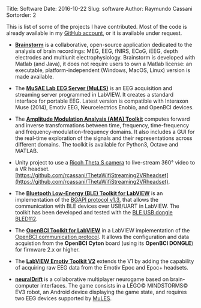 Title: Software
Date: 2016-10-22
Slug: software
Author: Raymundo Cassani
Sortorder: 2

This is list of some of the projects I have contributed. Most of the code is already available in my [GitHub account](https://github.com/rcassani), or it is available under request.

* [**Brainstorm**](https://neuroimage.usc.edu/brainstorm/) is a collaborative, open-source application dedicated to the analysis of brain recordings: MEG, EEG, fNIRS, ECoG, iEEG, depth electrodes and multiunit electrophysiology. Brainstorm is developed with Matlab (and Java), it does not require users to own a Matlab license: an executable, platform-independent (Windows, MacOS, Linux) version is made available.  


* The [**MuSAE Lab EEG Server (MuLES)**](https://github.com/MuSAELab/MuLES) is an EEG acquisition and streaming server programmed in LabVIEW. It creates a standard interface for portable EEG. Latest version is compatible with Interaxon Muse (2014), Emotiv EEG, Neuroelectrics Enobio, and OpenBCI devices.  


* The [**Amplitude Modulation Analysis (AMA) Toolkit**](https://github.com/MuSAELab/amplitude-modulation-analysis-module) computes forward and inverse transformations between time, frequency, time-frequency and frequency-modulation-frequency domains. It also includes a GUI for the real-time exploration of the signals and their representations across different domains. The toolkit is available for Python3, Octave and MATLAB.


* Unity project to use a [Ricoh Theta S camera](https://theta360.com/en/about/theta/s.html) to live-stream 360° video to a VR headset.  
[https://github.com/rcassani/ThetaWifiStreaming2VRheadset](https://github.com/rcassani/ThetaWifiStreaming2VRheadset).

* The [**Bluetooth Low-Energy (BLE) Toolkit for LabVIEW**](https://github.com/MuSAELab/BLE-Toolkit-LabVIEW) is an implementation of the [BGAPI protocol v1.3](http://www.silabs.com/documents/login/reference-manuals/Bluetooth_Smart_Software-BLE-1.3-API-RM.pdf), that allows the communication with BLE devices over USB/UART in LabVIEW. The toolkit has been developed and tested with the [BLE USB dongle BLED112](http://www.silabs.com/products/wireless/bluetooth/bluetooth-low-energy-modules/ble121lr-bluetooth-smart-long-range-module1).  

* The [**OpenBCI Toolkit for LabVIEW**](https://github.com/rcassani/OpenBCI-Toolkit-LabVIEW) in a LabVIEW implementation of the [OpenBCI communication protocol](http://docs.openbci.com/OpenBCI%20Software/04-OpenBCI_Cyton_SDK). It allows the configuration and data acquistion from the **OpenBCI Cyton** board (using its **OpenBCI DONGLE**) for firmware 2.x or higher.

* The [**LabVIEW Emotiv Toolkit V2**](https://forums.ni.com/t5/Example-Programs/LabVIEW-Emotiv-Toolkit-V2/ta-p/3493301?profile.language=en) extends the V1 by adding the capability of acquiring raw EEG data from the Emotiv Epoc and Epoc+ headsets.

* [**neuralDrift**](https://github.com/hubertjb/neuraldrift) is a collaborative multiplayer neurogame based on brain-computer interfaces. The game consists in a LEGO&copy; MINDSTORMS&copy; EV3 robot, an Android device displaying the game state, and requires two EEG devices supported by [MuLES](https://github.com/MuSAELab/MuLES).
